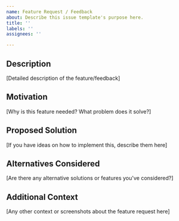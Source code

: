 ```yaml
---
name: Feature Request / Feedback
about: Describe this issue template's purpose here.
title: ''
labels: ''
assignees: ''

---
```


## Description
[Detailed description of the feature/feedback]

## Motivation
[Why is this feature needed? What problem does it solve?]

## Proposed Solution
[If you have ideas on how to implement this, describe them here]

## Alternatives Considered
[Are there any alternative solutions or features you've considered?]

## Additional Context
[Any other context or screenshots about the feature request here]
